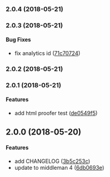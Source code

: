 <a name="2.0.4"></a>
### 2.0.4 (2018-05-21)




<a name="2.0.3"></a>
### 2.0.3 (2018-05-21)


#### Bug Fixes

*   fix analytics id ([71c70724](https://github.com/wejustdostuff/wejustdostuff.com/commit/71c70724ee1c760cdb7d56e686806ade70367f4d))



<a name="2.0.2"></a>
### 2.0.2 (2018-05-21)




<a name="2.0.1"></a>
### 2.0.1 (2018-05-21)


#### Features

*   add html proofer test ([de0549f5](https://github.com/wejustdostuff/wejustdostuff.com/commit/de0549f5100088be55a5af2870f3988db57dc026))



<a name="2.0.0"></a>
## 2.0.0 (2018-05-20)


#### Features

*   add CHANGELOG ([3b5c253c](https://github.com/wejustdostuff/wejustdostuff.com/commit/3b5c253c67b7daf958bb2605abee77065b6a8cc5))
*   update to middleman 4 ([6db0693e](https://github.com/wejustdostuff/wejustdostuff.com/commit/6db0693ec3fcc756b96d35a1d252ec1fa7deae51))



